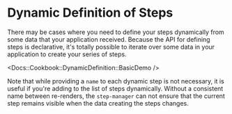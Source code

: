 # Dynamic Definition of Steps

There may be cases where you need to define your steps dynamically from some data that your application received. Because the API for defining steps is declarative, it's totally possible to iterate over some data in your application to create your series of steps.

<Docs::Cookbook::DynamicDefinition::BasicDemo />

Note that while providing a `name` to each dynamic step is not necessary, it is useful if you're adding to the list of steps dynamically. Without a consistent name between re-renders, the `step-manager` can not ensure that the current step remains visible when the data creating the steps changes.
